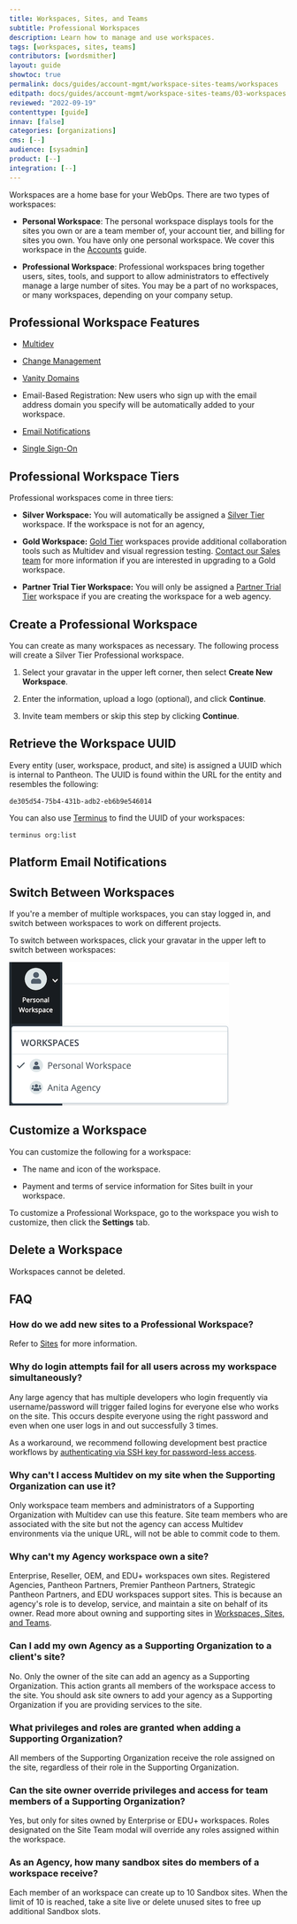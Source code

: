 ```yaml
---
title: Workspaces, Sites, and Teams
subtitle: Professional Workspaces
description: Learn how to manage and use workspaces.
tags: [workspaces, sites, teams]
contributors: [wordsmither]
layout: guide
showtoc: true
permalink: docs/guides/account-mgmt/workspace-sites-teams/workspaces
editpath: docs/guides/account-mgmt/workspace-sites-teams/03-workspaces.md
reviewed: "2022-09-19"
contenttype: [guide]
innav: [false]
categories: [organizations]
cms: [--]
audience: [sysadmin]
product: [--]
integration: [--]
---
```


Workspaces are a home base for your WebOps.  There are two types of workspaces:

- **Personal Workspace**: The personal workspace displays tools for the sites you own or are a team member of, your account tier, and billing for sites you own.  You have only one personal workspace.  We cover this workspace in the [Accounts](/guides/account-mgmt/account) guide.

- **Professional Workspace**: Professional workspaces bring together users, sites, tools, and support to allow administrators to effectively manage a large number of sites. You may be a part of no workspaces, or many workspaces, depending on your company setup.

## Professional Workspace Features

- [Multidev](/guides/multidev)

- [Change Management](/guides/account-mgmt/workspace-sites-teams/teams)

- [Vanity Domains](/guides/domains/vanity-domains)

- Email-Based Registration: New users who sign up with the email address domain you specify will be automatically added to your workspace.

- [Email Notifications](#platform-email-notifications)

- [Single Sign-On](/sso-organizations)

## Professional Workspace Tiers

Professional workspaces come in three tiers:

- **Silver Workspace:** You will automatically be assigned a [Silver Tier](https://pantheon.io/plans/pricing) workspace. If the workspace is not for an agency, 

- **Gold Workspace:** [Gold Tier](https://pantheon.io/plans/pricing) workspaces provide additional collaboration tools such as Multidev and visual regression testing. [Contact our Sales team](https://pantheon.io/contact-sales) for more information if you are interested in upgrading to a Gold workspace.

- **Partner Trial Tier Workspace:** You will only be assigned a [Partner Trial Tier](https://pantheon.io/plans/partner-program) workspace if you are creating the workspace for a web agency.


## Create a Professional Workspace

You can create as many workspaces as necessary. The following process will create a Silver Tier Professional workspace.

1. Select your gravatar in the upper left corner, then select **Create New Workspace**.

1. Enter the information, upload a logo (optional), and click **Continue**.

1. Invite team members or skip this step by clicking **Continue**.

## Retrieve the Workspace UUID

Every entity (user, workspace, product, and site) is assigned a UUID which is internal to Pantheon. The UUID is found within the URL for the entity and resembles the following:

```none
de305d54-75b4-431b-adb2-eb6b9e546014
```

You can also use [Terminus](/terminus) to find the UUID of your workspaces:

```bash{promptUser: user}
terminus org:list
```


## Platform Email Notifications

<Partial file="pantheon-email-notifications.md" />


## Switch Between Workspaces

If you're a member of multiple workspaces, you can stay logged in, and switch between workspaces to work on different projects.

To switch between workspaces, click your gravatar in the upper left to switch between workspaces:

![Workspace switcher shows a personal and Agency workspace](../../../../images/dashboard/new-dashboard/workspaces-selector.png)

## Customize a Workspace

You can customize the following for a workspace:

- The name and icon of the workspace.

- Payment and terms of service information for Sites built in your workspace.

To customize a Professional Workspace, go to the workspace you wish to customize, then click the **Settings** tab.

## Delete a Workspace

Workspaces cannot be deleted.

## FAQ

### How do we add new sites to a Professional Workspace?

Refer to [Sites](/guides/account-mgmt/workspace-sites-teams/) for more information.

### Why do login attempts fail for all users across my workspace simultaneously?

Any large agency that has multiple developers who login frequently via username/password will trigger failed logins for everyone else who works on the site. This occurs despite everyone using the right password and even when one user logs in and out successfully 3 times.

As a workaround, we recommend following development best practice workflows by [authenticating via SSH key for password-less access](/ssh-keys).

### Why can't I access Multidev on my site when the Supporting Organization can use it?

Only workspace team members and administrators of a Supporting Organization with Multidev can use this feature. Site team members who are associated with the site but not the agency can access Multidev environments via the unique URL, will not be able to commit code to them.

### Why can't my Agency workspace own a site?

Enterprise, Reseller, OEM, and EDU+ workspaces own sites. Registered Agencies, Pantheon Partners, Premier Pantheon Partners, Strategic Pantheon Partners, and EDU workspaces support sites. This is because an agency's role is to develop, service, and maintain a site on behalf of its owner. Read more about owning and supporting sites in [Workspaces, Sites, and Teams](/guides/account-mgmt/workspace-sites-teams).

### Can I add my own Agency as a Supporting Organization to a client's site?

No. Only the owner of the site can add an agency as a Supporting Organization. This action grants all members of the workspace access to the site. You should ask site owners to add your agency as a Supporting Organization if you are providing services to the site.

### What privileges and roles are granted when adding a Supporting Organization?

All members of the Supporting Organization receive the role assigned on the site, regardless of their role in the Supporting Organization.

### Can the site owner override privileges and access for team members of a Supporting Organization?

Yes, but only for sites owned by Enterprise or EDU+ workspaces. Roles designated on the Site Team modal will override any roles assigned within the workspace.

### As an Agency, how many sandbox sites do members of a workspace receive?

Each member of an workspace can create up to 10 Sandbox sites. When the limit of 10 is reached, take a site live or delete unused sites to free up additional Sandbox slots.
